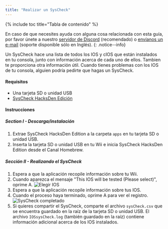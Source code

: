```yaml
---
title: "Realizar un SysCheck"
---
```


{% include toc title="Tabla de contenido" %}

En caso de que necesites ayuda con alguna cosa relacionada con esta guía, por favor únete a nuestro [servidor de Discord](https://discord.gg/b4Y7jfD) (recomendado) o [envíanos un e-mail](mailto:support@riiconnect24.net) (soporte disponible sólo en Inglés).
{: .notice--info}

Un SysCheck hace una lista de todos los IOS y cIOS que están instalados en tu consola, junto con información acerca de cada uno de ellos. Tambien te proporciona otra información útil. Cuando tienes problemas con los IOS de tu consola, alguien podría pedirte que hagas un SysCheck.

#### Requisitos

* Una tarjeta SD o unidad USB
* [SysCheck HacksDen Edición](/assets/files/SysCheckHDE.zip)

#### Instrucciones
##### Section I - Descarga/instalación

1. Extrae SysCheck HacksDen Edition a la carpeta `apps` en tu tarjeta SD o unidad USB.
2. Inserta la tarjeta SD o unidad USB en tu Wii e inicia SysCheck HacksDen Edition desde el Canal Homebrew.

##### Sección II - Realizando el SysCheck

1. Espera a que la aplicación recopile información sobre tu Wii.
2. Cuando aparezca el mensaje "This IOS will be tested (Please select)", oprime A. ![Elegir IOS](/images/SysCheck/1.png)
3. Espera a que la aplicación recopile información sobre tus IOS.
4. Cuando el proceso haya terminado, oprime A para ver el registro. ![SysCheck completado](/images/SysCheck/2.png)
5. Si quieres compartir el SysCheck, comparte el archivo `sysCheck.csv` que se encuentra guardado en la raíz de la tarjeta SD o unidad USB. El archivo `IOSsysCheck.log` (también guardado en la raíz) contiene información adicional acerca de los IOS instalados.
